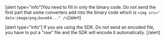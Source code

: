 [alert type="info"]You need to fill in only the binary code. Do not send the first part that some converters add into the binary code which is `<img src=" data:image/png;base64..." />`[/alert]

[alert type="info"] If you are using the SDK. Do not send an encoded file, you have to put a "raw" file and the SDK will encode it automatically. [/alert]